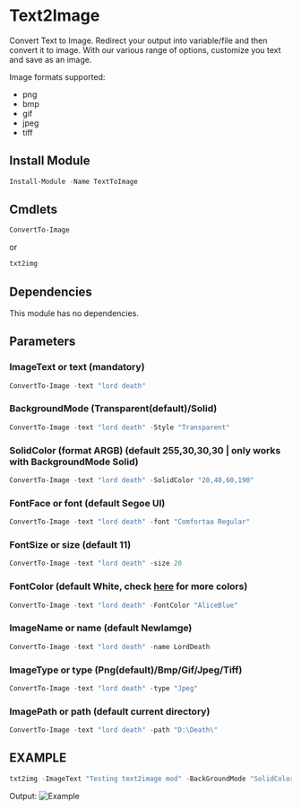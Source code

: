 # Text2Image
Convert Text to Image. Redirect your output into variable/file and then convert it to image. With our various range of options, customize you text and save as an image.

Image formats supported: 
- png
- bmp
- gif
- jpeg
- tiff

## Install Module
```powershell
Install-Module -Name TextToImage
```

## Cmdlets
```powershell
ConvertTo-Image
```
or
```powershell
txt2img
```

## Dependencies
This module has no dependencies.

## Parameters
### ImageText or text (mandatory)
```powershell
ConvertTo-Image -text "lord death"
```
### BackgroundMode (Transparent(default)/Solid)
```powershell
ConvertTo-Image -text "lord death" -Style "Transparent"
```
### SolidColor (format ARGB) (default 255,30,30,30 | only works with BackgroundMode Solid)
```powershell
ConvertTo-Image -text "lord death" -SolidColor "20,40,60,190"
```
### FontFace or font (default Segoe UI)
```powershell
ConvertTo-Image -text "lord death" -font "Comfortaa Regular"
```
### FontSize or size (default 11)
```powershell
ConvertTo-Image -text "lord death" -size 20
```
### FontColor (default White, check [here](https://docs.microsoft.com/en-us/dotnet/api/system.drawing.brushes?view=net-5.0#properties) for more colors)
```powershell
ConvertTo-Image -text "lord death" -FontColor "AliceBlue"
```
### ImageName or name (default NewIamge)
```powershell
ConvertTo-Image -text "lord death" -name LordDeath
```
### ImageType or type (Png(default)/Bmp/Gif/Jpeg/Tiff)
```powershell
ConvertTo-Image -text "lord death" -type "Jpeg"
```
### ImagePath or path (default current directory)
```powershell
ConvertTo-Image -text "lord death" -path "D:\Death\"
```
## EXAMPLE
```powershell
txt2img -ImageText "Testing text2image mod" -BackGroundMode "SolidColor" -SolidColor "200, 255, 0, 255" -FontFace "Segoe UI Variable Display Semilight" -FontSize 18 -FontColor "MidnightBlue" -ImageName "LordDeath" -ImageType "png"
```
Output:
![Example](https://github.com/deathcrafter/Text2Image/blob/master/LordDeath.png)
